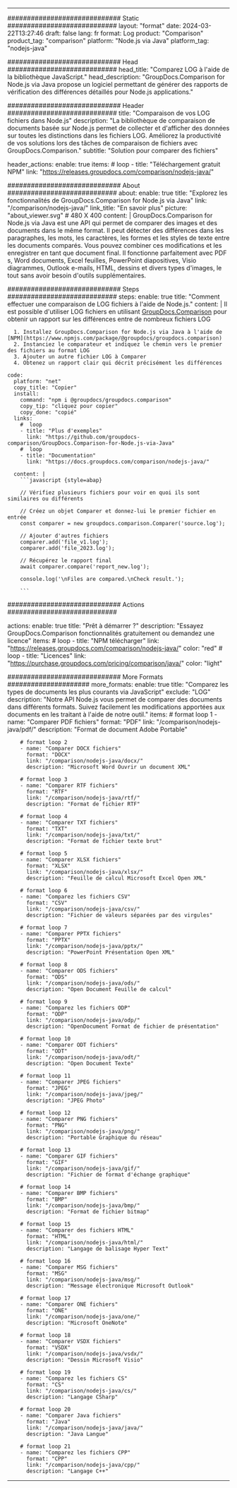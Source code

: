 
---
############################# Static ############################
layout: "format"
date:  2024-03-22T13:27:46
draft: false
lang: fr
format: Log
product: "Comparison"
product_tag: "comparison"
platform: "Node.js via Java"
platform_tag: "nodejs-java"

############################# Head ############################
head_title: "Comparez LOG à l'aide de la bibliothèque JavaScript."
head_description: "GroupDocs.Comparison for Node.js via Java propose un logiciel permettant de générer des rapports de vérification des différences détaillés pour Node.js applications."

############################# Header ############################
title: "Comparaison de vos LOG fichiers dans Node.js" 
description: "La bibliothèque de comparaison de documents basée sur Node.js permet de collecter et d'afficher des données sur toutes les distinctions dans les fichiers LOG. Améliorez la productivité de vos solutions lors des tâches de comparaison de fichiers avec GroupDocs.Comparison."
subtitle: "Solution pour comparer des fichiers" 

header_actions:
  enable: true
  items:
    #  loop
    - title: "Téléchargement gratuit NPM"
      link: "https://releases.groupdocs.com/comparison/nodejs-java/"
      
############################# About ############################
about:
    enable: true
    title: "Explorez les fonctionnalités de GroupDocs.Comparison for Node.js via Java"
    link: "/comparison/nodejs-java/"
    link_title: "En savoir plus"
    picture: "about_viewer.svg" # 480 X 400
    content: |
       GroupDocs.Comparison for Node.js via Java est une API qui permet de comparer des images et des documents dans le même format. Il peut détecter des différences dans les paragraphes, les mots, les caractères, les formes et les styles de texte entre les documents comparés. Vous pouvez combiner ces modifications et les enregistrer en tant que document final. Il fonctionne parfaitement avec PDF s, Word documents, Excel feuilles, PowerPoint diapositives, Visio diagrammes, Outlook e-mails, HTML, dessins et divers types d'images, le tout sans avoir besoin d'outils supplémentaires.

############################# Steps ############################
steps:
    enable: true
    title: "Comment effectuer une comparaison de LOG fichiers à l'aide de Node.js."
    content: |
      Il est possible d'utiliser LOG fichiers en utilisant [GroupDocs.Comparison](https://products.groupdocs.com/comparison/nodejs-java/) pour obtenir un rapport sur les différences entre de nombreux fichiers LOG
      
      1. Installez GroupDocs.Comparison for Node.js via Java à l'aide de [NPM](https://www.npmjs.com/package/@groupdocs/groupdocs.comparison)
      2. Instanciez le comparateur et indiquez le chemin vers le premier des fichiers au format LOG
      3. Ajouter un autre fichier LOG à Comparer
      4. Obtenez un rapport clair qui décrit précisément les différences
   
    code:
      platform: "net"
      copy_title: "Copier"
      install:
        command: "npm i @groupdocs/groupdocs.comparison"
        copy_tip: "cliquez pour copier"
        copy_done: "copié"
      links:
        #  loop
        - title: "Plus d'exemples"
          link: "https://github.com/groupdocs-comparison/GroupDocs.Comparison-for-Node.js-via-Java"
        #  loop
        - title: "Documentation"
          link: "https://docs.groupdocs.com/comparison/nodejs-java/"
          
      content: |
        ```javascript {style=abap}

        // Vérifiez plusieurs fichiers pour voir en quoi ils sont similaires ou différents

        // Créez un objet Comparer et donnez-lui le premier fichier en entrée
        const comparer = new groupdocs.comparison.Comparer('source.log');

        // Ajouter d'autres fichiers
        comparer.add('file_v1.log');
        comparer.add('file_2023.log');

        // Récupérez le rapport final
        await comparer.compare('report_new.log');

        console.log('\nFiles are compared.\nCheck result.');

        ```            

############################# Actions ############################

actions:
  enable: true
  title: "Prêt à démarrer ?"
  description: "Essayez GroupDocs.Comparison fonctionnalités gratuitement ou demandez une licence"
  items:
    #  loop
    - title: "NPM télécharger"
      link: "https://releases.groupdocs.com/comparison/nodejs-java/"
      color: "red"
        #  loop
    - title: "Licences"
      link: "https://purchase.groupdocs.com/pricing/comparison/java/"
      color: "light"


############################# More Formats #####################
more_formats:
    enable: true
    title: "Comparez les types de documents les plus courants via JavaScript"
    exclude: "LOG"
    description: "Notre API Node.js vous permet de comparer des documents dans différents formats. Suivez facilement les modifications apportées aux documents en les traitant à l'aide de notre outil."
    items: 
        # format loop 1
        - name: "Comparer PDF fichiers"
          format: "PDF"
          link: "/comparison/nodejs-java/pdf/"
          description: "Format de document Adobe Portable"

        # format loop 2
        - name: "Comparer DOCX fichiers"
          format: "DOCX"
          link: "/comparison/nodejs-java/docx/"
          description: "Microsoft Word Ouvrir un document XML"

        # format loop 3
        - name: "Comparer RTF fichiers"
          format: "RTF"
          link: "/comparison/nodejs-java/rtf/"
          description: "Format de fichier RTF"

        # format loop 4
        - name: "Comparer TXT fichiers"
          format: "TXT"
          link: "/comparison/nodejs-java/txt/"
          description: "Format de fichier texte brut"

        # format loop 5
        - name: "Comparer XLSX fichiers"
          format: "XLSX"
          link: "/comparison/nodejs-java/xlsx/"
          description: "Feuille de calcul Microsoft Excel Open XML"

        # format loop 6
        - name: "Comparez les fichiers CSV"
          format: "CSV"
          link: "/comparison/nodejs-java/csv/"
          description: "Fichier de valeurs séparées par des virgules"

        # format loop 7
        - name: "Comparer PPTX fichiers"
          format: "PPTX"
          link: "/comparison/nodejs-java/pptx/"
          description: "PowerPoint Présentation Open XML"

        # format loop 8
        - name: "Comparer ODS fichiers"
          format: "ODS"
          link: "/comparison/nodejs-java/ods/"
          description: "Open Document Feuille de calcul"

        # format loop 9
        - name: "Comparez les fichiers ODP"
          format: "ODP"
          link: "/comparison/nodejs-java/odp/"
          description: "OpenDocument Format de fichier de présentation"

        # format loop 10
        - name: "Comparer ODT fichiers"
          format: "ODT"
          link: "/comparison/nodejs-java/odt/"
          description: "Open Document Texte"

        # format loop 11
        - name: "Comparer JPEG fichiers"
          format: "JPEG"
          link: "/comparison/nodejs-java/jpeg/"
          description: "JPEG Photo"

        # format loop 12
        - name: "Comparer PNG fichiers"
          format: "PNG"
          link: "/comparison/nodejs-java/png/"
          description: "Portable Graphique du réseau"

        # format loop 13
        - name: "Comparer GIF fichiers"
          format: "GIF"
          link: "/comparison/nodejs-java/gif/"
          description: "Fichier de format d'échange graphique"

        # format loop 14
        - name: "Comparer BMP fichiers"
          format: "BMP"
          link: "/comparison/nodejs-java/bmp/"
          description: "Format de fichier bitmap"

        # format loop 15
        - name: "Comparer des fichiers HTML"
          format: "HTML"
          link: "/comparison/nodejs-java/html/"
          description: "Langage de balisage Hyper Text"

        # format loop 16
        - name: "Comparer MSG fichiers"
          format: "MSG"
          link: "/comparison/nodejs-java/msg/"
          description: "Message électronique Microsoft Outlook"

        # format loop 17
        - name: "Comparer ONE fichiers"
          format: "ONE"
          link: "/comparison/nodejs-java/one/"
          description: "Microsoft OneNote"

        # format loop 18
        - name: "Comparer VSDX fichiers"
          format: "VSDX"
          link: "/comparison/nodejs-java/vsdx/"
          description: "Dessin Microsoft Visio"

        # format loop 19
        - name: "Comparez les fichiers CS"
          format: "CS"
          link: "/comparison/nodejs-java/cs/"
          description: "Langage CSharp"

        # format loop 20
        - name: "Comparer Java fichiers"
          format: "Java"
          link: "/comparison/nodejs-java/java/"
          description: "Java Langue"
          
        # format loop 21
        - name: "Comparez les fichiers CPP"
          format: "CPP"
          link: "/comparison/nodejs-java/cpp/"
          description: "Langage C++"
---